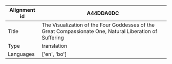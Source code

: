 |Alignment id | A44DDA0DC
| --- | --- 
|Title | The Visualization of the Four Goddesses of the Great Compassionate One, Natural Liberation of Suffering 
|Type | translation
|Languages | ['en', 'bo']